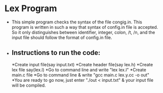 # Lex Program
* This simple program checks the syntax of the file congig.in. This program is written in such a way that syntax of config.in file is accepted. So it only distinguishes between identifier, integer, colon, /t, /n, and the input file should follow the format of config.in file.
* ## Instructions to run the code:
  *Create input file(say input.txt)
  *Create header file(say lex.h)
  *Create lex file say(lex.l)
  *Go to command line and write "lex lex.l"
  *Create main.c file
  *Go to command line & write "gcc main.c lex.y.cc -o out"
  *You are ready to go now, just enter "./out < input.txt" & your input file will be compiled.
